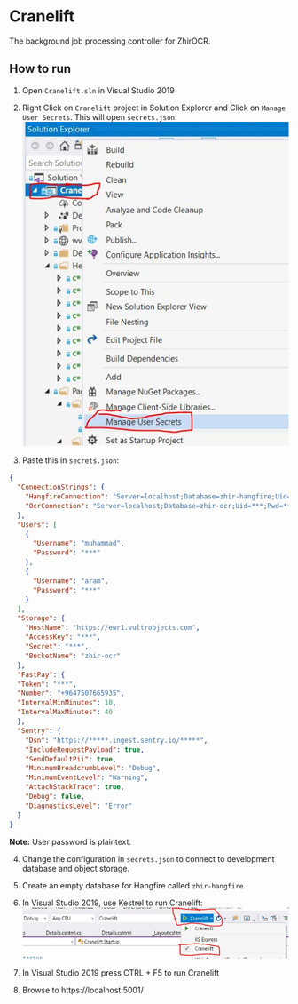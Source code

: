 # Cranelift
The background job processing controller for ZhirOCR.

## How to run

1. Open `Cranelift.sln` in Visual Studio 2019
2. Right Click on `Cranelift` project in Solution Explorer and Click on `Manage User Secrets`. This will open `secrets.json`.
   ![user-secrets](./docs/images/user-secrets.jpg)

3. Paste this in `secrets.json`:

```json
{
  "ConnectionStrings": {
    "HangfireConnection": "Server=localhost;Database=zhir-hangfire;Uid=***;Pwd=***;Allow User Variables=True;CharSet=utf8;",
    "OcrConnection": "Server=localhost;Database=zhir-ocr;Uid=***;Pwd=***;CharSet=utf8;"
  },
  "Users": [
    {
      "Username": "muhammad",
      "Password": "***"
    },
    {
      "Username": "aram",
      "Password": "***"
    }
  ],
  "Storage": {
    "HostName": "https://ewr1.vultrobjects.com",
    "AccessKey": "***",
    "Secret": "***",
    "BucketName": "zhir-ocr"
  },
  "FastPay": {
  "Token": "***",
  "Number": "+9647507665935",
  "IntervalMinMinutes": 10,
  "IntervalMaxMinutes": 40
  },
  "Sentry": {
    "Dsn": "https://*****.ingest.sentry.io/*****",
    "IncludeRequestPayload": true,
    "SendDefaultPii": true,
    "MinimumBreadcrumbLevel": "Debug",
    "MinimumEventLevel": "Warning",
    "AttachStackTrace": true,
    "Debug": false,
    "DiagnosticsLevel": "Error"
  }
}
```

**Note:** User password is plaintext.

4. Change the configuration in `secrets.json` to connect to development database and object storage.

5. Create an empty database for Hangfire called `zhir-hangfire`.

6. In Visual Studio 2019, use Kestrel to run Cranelift:
   ![run-configuration](./docs/images/run-configuration.jpg)

7. In Visual Studio 2019 press CTRL + F5 to run Cranelift

8. Browse to https://localhost:5001/

